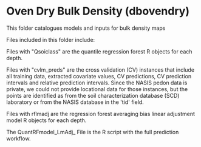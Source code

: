 # Oven Dry Bulk Density (dbovendry)

This folder catalogues models and inputs for bulk density maps

Files included in this folder include:

Files with "Qsoiclass" are the quantile regression forest R objects for each depth.

Files with "cvlm_preds" are the cross validation (CV) instances that include all training data, extracted covariate values, CV predictions, CV prediction intervals and relative prediction intervals. Since the NASIS pedon data is private, we could not provide locational data for those instances, but the points are identified as from the soil characterization database (SCD) laboratory or from the NASIS database in the 'tid' field.

Files with rflmadj are the regression forest averaging bias linear adjustment model R objects for each depth.

The QuantRFmodel_LmAdj_ File is the R script with the full prediction workflow.
